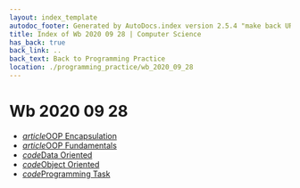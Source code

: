 ```yaml
---
layout: index_template
autodoc_footer: Generated by AutoDocs.index version 2.5.4 "make back URLs relative" ⓒ Starwort, 2020
title: Index of Wb 2020 09 28 | Computer Science
has_back: true
back_link: ..
back_text: Back to Programming Practice
location: ./programming_practice/wb_2020_09_28
---
```


# **Wb 2020 09 28**

- <a href='./OOP_encapsulation.html'><i title='MD file' class="material-icons">article</i>OOP Encapsulation</a>
- <a href='./OOP_fundamentals.html'><i title='MD file' class="material-icons">article</i>OOP Fundamentals</a>
- <a href='./data_oriented.py'><i title='PY file' class="material-icons">code</i>Data Oriented</a>
- <a href='./object_oriented.py'><i title='PY file' class="material-icons">code</i>Object Oriented</a>
- <a href='./programming_task.py'><i title='PY file' class="material-icons">code</i>Programming Task</a>
